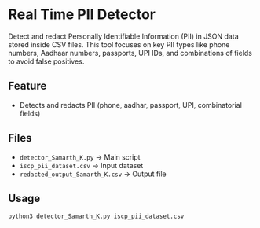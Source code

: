 # Real Time PII Detector
Detect and redact Personally Identifiable Information (PII) in JSON data stored inside CSV files. This tool focuses on key PII types like phone numbers, Aadhaar numbers, passports, UPI IDs, and combinations of fields to avoid false positives.

## Feature
- Detects and redacts PII (phone, aadhar, passport, UPI, combinatorial fields)
  
## Files
- `detector_Samarth_K.py` → Main script
- `iscp_pii_dataset.csv` → Input dataset
-  `redacted_output_Samarth_K.csv` → Output file

## Usage
```bash
python3 detector_Samarth_K.py iscp_pii_dataset.csv
```


